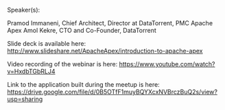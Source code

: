 Speaker(s):  

Pramod Immaneni, Chief Architect, Director at DataTorrent, PMC Apache Apex
Amol Kekre, CTO and Co-Founder, DataTorrent



Slide deck is available here:
http://www.slideshare.net/ApacheApex/introduction-to-apache-apex

Video recording of the webinar is here:
https://www.youtube.com/watch?v=HxdbTGbRLJ4

Link to the application built during the meetup is here:
https://drive.google.com/file/d/0B5OTfF1muyBQYXcxNVBrczBuQ2s/view?usp=sharing
